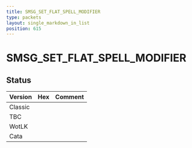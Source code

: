 ```yaml
---
title: SMSG_SET_FLAT_SPELL_MODIFIER
type: packets
layout: single_markdown_in_list
position: 615
---
```


# SMSG_SET_FLAT_SPELL_MODIFIER

## Status

Version | Hex | Comment
---------- | ---------- | ---------- 
Classic |  |  
TBC |  |  
WotLK |  |  
Cata |  |  
